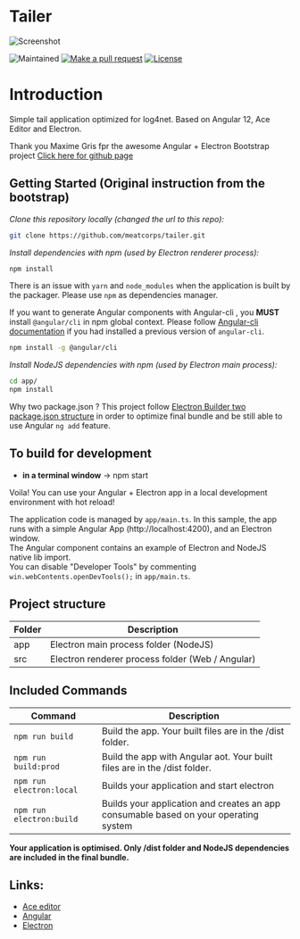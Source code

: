 # Tailer

![Screenshot](https://meatcorps.github.io/tailer/screenshot.png)

![Maintained][maintained-badge]
[![Make a pull request][prs-badge]][prs]
[![License][license-badge]](LICENSE.md)

# Introduction

Simple tail application optimized for log4net. Based on Angular 12, Ace Editor and Electron.

Thank you Maxime Gris fpr the awesome Angular + Electron Bootstrap project [Click here for github page](https://github.com/maximegris/angular-electron)

## Getting Started (Original instruction from the bootstrap)

*Clone this repository locally (changed the url to this repo):*

``` bash
git clone https://github.com/meatcorps/tailer.git
```

*Install dependencies with npm (used by Electron renderer process):*

``` bash
npm install
```

There is an issue with `yarn` and `node_modules` when the application is built by the packager. Please use `npm` as dependencies manager.

If you want to generate Angular components with Angular-cli , you **MUST** install `@angular/cli` in npm global context.
Please follow [Angular-cli documentation](https://github.com/angular/angular-cli) if you had installed a previous version of `angular-cli`.

``` bash
npm install -g @angular/cli
```

*Install NodeJS dependencies with npm (used by Electron main process):*

``` bash
cd app/
npm install
```

Why two package.json ? This project follow [Electron Builder two package.json structure](https://www.electron.build/tutorials/two-package-structure) in order to optimize final bundle and be still able to use Angular `ng add` feature.

## To build for development

- **in a terminal window** -> npm start

Voila! You can use your Angular + Electron app in a local development environment with hot reload!

The application code is managed by `app/main.ts`. In this sample, the app runs with a simple Angular App (http://localhost:4200), and an Electron window. \
The Angular component contains an example of Electron and NodeJS native lib import. \
You can disable "Developer Tools" by commenting `win.webContents.openDevTools();` in `app/main.ts`.

## Project structure

|Folder|Description|
| ---- | ---- |
| app | Electron main process folder (NodeJS) |
| src | Electron renderer process folder (Web / Angular) |


## Included Commands

| Command                  | Description                                                                          |
|--------------------------|--------------------------------------------------------------------------------------|
| `npm run build`          | Build the app. Your built files are in the /dist folder.                             |
| `npm run build:prod`     | Build the app with Angular aot. Your built files are in the /dist folder.            |
| `npm run electron:local` | Builds your application and start electron                                           |
| `npm run electron:build` | Builds your application and creates an app consumable based on your operating system |

**Your application is optimised. Only /dist folder and NodeJS dependencies are included in the final bundle.**

## Links:

* [Ace editor](https://ace.c9.io/)
* [Angular](https://angular.io/)
* [Electron](https://www.electronjs.org/)


[maintained-badge]: https://img.shields.io/badge/maintained-yes-brightgreen
[license-badge]: https://img.shields.io/badge/license-MIT-blue.svg
[license]: https://github.com/meatcorps/tailer/blob/master/LICENSE.md
[prs-badge]: https://img.shields.io/badge/PRs-welcome-red.svg
[prs]: http://makeapullrequest.com
